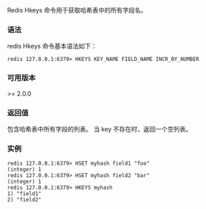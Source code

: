 
Redis Hkeys 命令用于获取哈希表中的所有字段名。

### 语法

redis Hkeys 命令基本语法如下：

```
redis 127.0.0.1:6379> HKEYS KEY_NAME FIELD_NAME INCR_BY_NUMBER
```

### 可用版本

\>= 2.0.0

### 返回值

包含哈希表中所有字段的列表。 当 key 不存在时，返回一个空列表。

### 实例

```
redis 127.0.0.1:6379> HSET myhash field1 "foo"
(integer) 1
redis 127.0.0.1:6379> HSET myhash field2 "bar"
(integer) 1
redis 127.0.0.1:6379> HKEYS myhash
1) "field1"
2) "field2"
```
